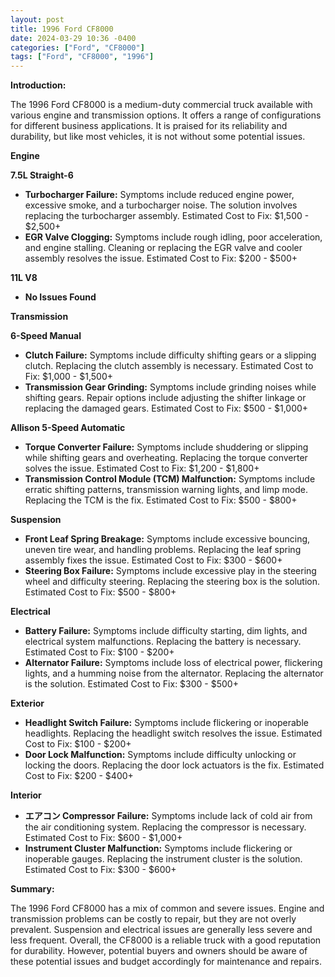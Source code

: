 ```yaml
---
layout: post
title: 1996 Ford CF8000
date: 2024-03-29 10:36 -0400
categories: ["Ford", "CF8000"]
tags: ["Ford", "CF8000", "1996"]
---
```

**Introduction:**

The 1996 Ford CF8000 is a medium-duty commercial truck available with various engine and transmission options. It offers a range of configurations for different business applications. It is praised for its reliability and durability, but like most vehicles, it is not without some potential issues.

**Engine**

**7.5L Straight-6**

* **Turbocharger Failure:** Symptoms include reduced engine power, excessive smoke, and a turbocharger noise. The solution involves replacing the turbocharger assembly. Estimated Cost to Fix: $1,500 - $2,500+
* **EGR Valve Clogging:** Symptoms include rough idling, poor acceleration, and engine stalling. Cleaning or replacing the EGR valve and cooler assembly resolves the issue. Estimated Cost to Fix: $200 - $500+

**11L V8**

* **No Issues Found**

**Transmission**

**6-Speed Manual**

* **Clutch Failure:** Symptoms include difficulty shifting gears or a slipping clutch. Replacing the clutch assembly is necessary. Estimated Cost to Fix: $1,000 - $1,500+
* **Transmission Gear Grinding:** Symptoms include grinding noises while shifting gears. Repair options include adjusting the shifter linkage or replacing the damaged gears. Estimated Cost to Fix: $500 - $1,000+

**Allison 5-Speed Automatic**

* **Torque Converter Failure:** Symptoms include shuddering or slipping while shifting gears and overheating. Replacing the torque converter solves the issue. Estimated Cost to Fix: $1,200 - $1,800+
* **Transmission Control Module (TCM) Malfunction:** Symptoms include erratic shifting patterns, transmission warning lights, and limp mode. Replacing the TCM is the fix. Estimated Cost to Fix: $500 - $800+

**Suspension**

* **Front Leaf Spring Breakage:** Symptoms include excessive bouncing, uneven tire wear, and handling problems. Replacing the leaf spring assembly fixes the issue. Estimated Cost to Fix: $300 - $600+
* **Steering Box Failure:** Symptoms include excessive play in the steering wheel and difficulty steering. Replacing the steering box is the solution. Estimated Cost to Fix: $500 - $800+

**Electrical**

* **Battery Failure:** Symptoms include difficulty starting, dim lights, and electrical system malfunctions. Replacing the battery is necessary. Estimated Cost to Fix: $100 - $200+
* **Alternator Failure:** Symptoms include loss of electrical power, flickering lights, and a humming noise from the alternator. Replacing the alternator is the solution. Estimated Cost to Fix: $300 - $500+

**Exterior**

* **Headlight Switch Failure:** Symptoms include flickering or inoperable headlights. Replacing the headlight switch resolves the issue. Estimated Cost to Fix: $100 - $200+
* **Door Lock Malfunction:** Symptoms include difficulty unlocking or locking the doors. Replacing the door lock actuators is the fix. Estimated Cost to Fix: $200 - $400+

**Interior**

* **エアコン Compressor Failure:** Symptoms include lack of cold air from the air conditioning system. Replacing the compressor is necessary. Estimated Cost to Fix: $600 - $1,000+
* **Instrument Cluster Malfunction:** Symptoms include flickering or inoperable gauges. Replacing the instrument cluster is the solution. Estimated Cost to Fix: $300 - $600+

**Summary:**

The 1996 Ford CF8000 has a mix of common and severe issues. Engine and transmission problems can be costly to repair, but they are not overly prevalent. Suspension and electrical issues are generally less severe and less frequent. Overall, the CF8000 is a reliable truck with a good reputation for durability. However, potential buyers and owners should be aware of these potential issues and budget accordingly for maintenance and repairs.
